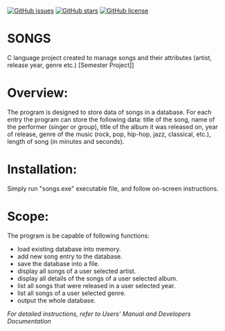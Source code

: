 [![GitHub issues](https://img.shields.io/github/issues/SABERGLOW/SONGS)](https://github.com/SABERGLOW/SONGS/issues) [![GitHub stars](https://img.shields.io/github/stars/SABERGLOW/SONGS)](https://github.com/SABERGLOW/SONGS/stargazers) [![GitHub license](https://img.shields.io/github/license/SABERGLOW/SONGS)](https://github.com/SABERGLOW/SONGS/blob/master/LICENSE)

# SONGS
C language project created to manage songs and their attributes (artist, release year, genre etc.) [Semester Project]]

# Overview:
The program is designed to store data of songs in a database. For each entry the program can store the following data: title of the song, name of the performer (singer or group), title of the album it was released on, year of release, genre of the music (rock, pop, hip-hop, jazz, classical, etc.), length of song (in minutes and seconds). 

# Installation:
Simply run "songs.exe" executable file, and follow on-screen instructions.

# Scope:
The program is be capable of following functions:
  * load existing database into memory.
  * add new song entry to the database.
  * save the database into a file.
  * display all songs of a user selected artist.
  * display all details of the songs of a user selected album.
  * list all songs that were released in a user selected year.
  * list all songs of a user selected genre.
  * output the whole database.


_For detailed instructions, refer to Users' Manual and Developers Documentation_
